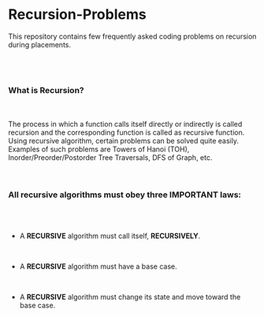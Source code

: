 # Recursion-Problems
This repository contains few frequently asked coding problems
 on recursion during placements.
</br>
</br>
</br>
</br>

### What is Recursion?
</br>
</br>
The process in which a function calls itself directly or indirectly is called recursion and the corresponding function is called as recursive function. Using recursive algorithm, certain problems can be solved quite easily. Examples of such problems are Towers of Hanoi (TOH), Inorder/Preorder/Postorder Tree Traversals, DFS of Graph, etc.
</br>
</br>
</br>

### All recursive algorithms must obey three **IMPORTANT** laws:
</br>
</br>

- A **RECURSIVE** algorithm must call itself, **RECURSIVELY**.

</br>

- A **RECURSIVE** algorithm must have a base case.

</br>

- A **RECURSIVE** algorithm must change its state and move toward the base case.
